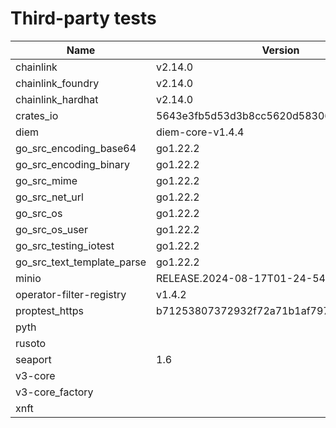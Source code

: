 # Third-party tests

| Name                       | Version                                  | Framework | Full | Linux | macOS | Windows | Partition |
| -------------------------- | ---------------------------------------- | --------- | ---- | ----- | ----- | ------- | --------- |
| chainlink                  | v2.14.0                                  |           |      | X     | X     | X       | 0         |
| chainlink_foundry          | v2.14.0                                  | foundry   | X    | X     | X     | X       | 1         |
| chainlink_hardhat          | v2.14.0                                  | hardhat   |      | X     | X     | X       | 0         |
| crates_io                  | 5643e3fb5d53d3b8cc5620d583068ae17e82b5c3 |           |      | X     | X     | X       | 0         |
| diem                       | diem-core-v1.4.4                         |           |      | X     | X     | X       | 0         |
| go_src_encoding_base64     | go1.22.2                                 | go        | X    | X     | X     | X       | 0         |
| go_src_encoding_binary     | go1.22.2                                 | go        | X    | X     | X     | X       | 0         |
| go_src_mime                | go1.22.2                                 | go        | X    | X     | X     |         | 0         |
| go_src_net_url             | go1.22.2                                 | go        | X    | X     | X     | X       | 0         |
| go_src_os                  | go1.22.2                                 | go        | X    |       | X     |         | 0         |
| go_src_os_user             | go1.22.2                                 | go        | X    | X     |       |         | 1         |
| go_src_testing_iotest      | go1.22.2                                 | go        | X    | X     | X     | X       | 1         |
| go_src_text_template_parse | go1.22.2                                 | go        | X    | X     | X     | X       | 1         |
| minio                      | RELEASE.2024-08-17T01-24-54Z             |           |      | X     | X     | X       | 1         |
| operator-filter-registry   | v1.4.2                                   |           |      | X     | X     | X       | 0         |
| proptest_https             | b71253807372932f72a71b1af7975371a41e7c88 |           | X    | X     | X     | X       | 0         |
| pyth                       |                                          | anchor    |      | X     | X     |         | 0         |
| rusoto                     |                                          |           |      | X     | X     | X       | 1         |
| seaport                    | 1.6                                      | hardhat   |      | X     | X     | X       | 1         |
| v3-core                    |                                          |           |      | X     | X     | X       | 0         |
| v3-core_factory            |                                          |           | X    | X     | X     | X       | 1         |
| xnft                       |                                          | anchor    | X    | X     |       |         | 1         |
